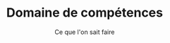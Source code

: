 ---
layout: expertise

lang: fr
namespace: expertise
permalink: /fr/expertise/

title: Domaine de compétences
subtitle: Ce que l'on sait faire

hero-image: UTP-Ice.jpg
hero-style:

cat-header: "SF Tech est actif dans l'industrie de la plongée depuis plus de 10 ans. Notre but est de produire des combinaisons étanches de la meilleure qualitée possible. "
  
categories:
 - text: Eaux froides
   link: "#coldwater"
 - text: Spéléo et technique
   link: "#cave"

datas:
  - title: Plongée en eaux froides
    anchor: coldwater
    style: expertise-br
    overlay: expertise-ltr
    image: UTP-074.jpg
    description: "
    <p>Notre équipe plonge toute l'année en Suisse et notre équipement est crée dans le but de tenir chaud. Spécialisés dans les plongées en eaux froides, nos clients pratiquent différentes activités: plongée sous-glace, travaux sous-marins, expéditions extrêmes aux Pôles, etc... Récemment, plusieurs équipe d'expolarateurs et de scientifiques se sont aventurés dans les eaux glaciales d'Antarctique et du Groenland avec nos produits.</p>
    <p>SF Tech à travaillé avec plusieurs équipe, notamment <a href='https://www.underthepole.com/'>Under The Pole</a>, Laurent Ballesta avec <a href='https://www.blancpain-ocean-commitment.com/gombessa-iii'>l'expédition Gombessa III</a>, le <a href='http://www.cnrs.fr/'>CNRS</a> et pleins d'autres.</p>"
    link:
  - title: Plongée spéléo et technique
    anchor: cave
    style: expertise-tl
    overlay: expertise-rtl
    image: sandra-0774.jpg
    description: "
    <p>Toutes not combinaison sont réalisées dans le but d'être solide et durable. Dès le départ, l'objectif était de créer une combinaison pouvant endurer les contraintes de la plongée technique, et particulièrement la plongée sous plafond. Avec des forts abus durant les plongées, mais encore plus à terre, dans des passages étroits sur des rochers assérés, les plongées multi-siphons sont les plus contraignantes. Et les combinaisons SF Tech sont plus que qualifiées pour ce genre de tâches.</p>
    <p>Avec des centaines de plongeurs autour du globe explorant grottes et profondeur, il est difficile de cité des références. Mais regardez autour de vous, et vous serez surpris du notre de SF Tech utilisées pour des plongées extrêmes!</p>"
---